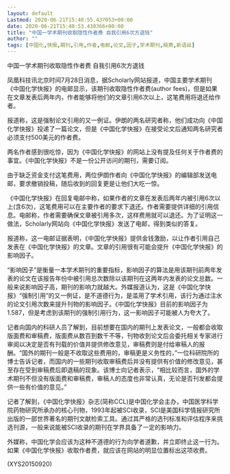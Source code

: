 ```yaml
---
layout: default
Lastmod: 2020-06-21T15:40:55.437053+00:00
date: 2020-06-21T15:40:53.430366+00:00
title: "中国一学术期刊收取隐性作者费 自我引用6次方退钱"
author: ""
tags: [中国化,快报,期刊,引用,作者,电邮,论文,因子,学术期刊,稿费,新语丝]
---
```


中国一学术期刊收取隐性作者费 自我引用6次方退钱

凤凰科技讯北京时间7月28日消息，据Scholarly网站报道，中国主要学术期刊《中国化学快报》的电邮显示，该期刊收取隐性作者费(author fees)，但是如果在文章发表后两年内，作者能够将他们的文章引用6次以上，这笔费用将退还给作者。

报道称，这是强制论文引用的又一例证。伊朗的两名研究者称，他们成功向《中国化学快报》投递了一篇论文，但是《中国化学快报》在接受论文后通知两名研究者必须支付500美元的作者费。

两名作者感到很吃惊，因为《中国化学快报》的网站上没有提及任何关于作者费的事宜。《中国化学快报》不是一份公开访问的期刊，需要订阅。

由于缺乏资金支付这笔费用，两位伊朗作者向《中国化学快报》的编辑部发送电邮，要求撤销投稿，随后收到的回复更是让他们大吃一惊。

《中国化学快报》在回复电邮中称，如果作者的文章在发表后两年内被引用6次以上(含6次)，这笔费用可以在主要作者的要求下退还。作者需要提供详细的引用信息。电邮称，作者需要确保文章被引用多次，这样费用就可以退还。为了证明这一做法，Scholarly网站向《中国化学快报》发送了电邮，得到类似的答复。

报道称，这一电邮证据表明，《中国化学快报》提供金钱激励，以让作者引用自己发表在《中国化学快报》的文章。文章的引用很有可能会提升《中国化学快报》的影响因子。

“影响因子”是衡量一本学术期刊的重要指标，影响因子的算法是用该期刊前两年发表的论文在该报告年份中被引用总次数除以该期刊在这两年内发表的论文总数。一般来说影响因子高，期刊的影响力就越大。外媒报道认为，这是《中国化学快报》“强制引用”的又一例证，是不道德行为，是滥用了学术引用，该行为通过注水的论文引用次数来提升刊物的影响因子。《中国化学快报》目前的影响因子为1.587，但是考虑到该期刊的强制引用行为，这一影响因子可能被人为夸大了。

记者向国内的科研人员了解到，目前想要在国内的期刊上发表论文，一般都会收取版面费和审稿费，版面费从数百到数千不等，刊物收到论文后会委托相关专家进行审阅以决定是否有刊载的价值并提供修改意见，审稿费则是付给审稿人的报酬。“国外的期刊一般是不收取这些费用的，审稿更是义务性的，”一位科研院所的博士告诉记者，而国内的一些期刊收取审稿费后并没有提供有价值的修改意见，甚至存在受到审稿费后即退稿的现象。该博士向记者表示，“相比较而言，国外的学术期刊不但没有版面费和审稿费，审稿人的态度也非常认真，无论是否刊发都会提供一些有价值的意见。”

记者了解到，《中国化学快报》杂志(简称CCL)是中国化学会主办，中国医学科学院药物研究所承办的核心刊物，1993年起被SCI收录，SCI是美国科学情报研究所出版的一部世界著名的期刊文献检索工具。通过其严格的选刊标准和评估程序来挑选刊源，一般来说能被SCI收录的期刊在学界具备了一定的影响力。

外媒称，中国化学会应该为这种不道德的行为向学者道歉，并立即终止这一行为。如果《中国化学快报》收取作者费，就应该在网站的明显位置标出这项收费。

(XYS20150920)

